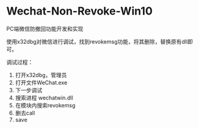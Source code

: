 # Wechat-Non-Revoke-Win10
PC端微信防撤回功能开发和实现

使用x32dbg对微信进行调试，找到revokemsg功能，将其删除，替换原有dll即可。

调试过程：
1. 打开x32dbg，管理员
2. 打开文件WeChat.exe
3. 下一步调试
4. 搜索进程 wechatwin.dll
5. 在模块内搜索revokemsg
6. 删去call
7. save

